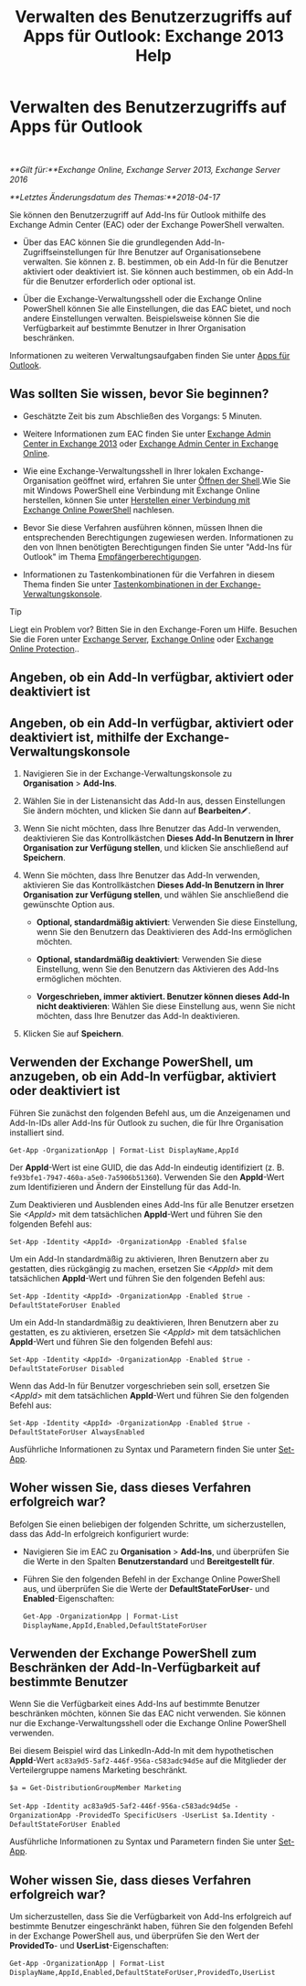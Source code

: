 ﻿---
title: 'Verwalten des Benutzerzugriffs auf Apps für Outlook: Exchange 2013 Help'
TOCTitle: Verwalten des Benutzerzugriffs auf Apps für Outlook
ms:assetid: e5833dec-a23a-439e-ac03-92671817bff8
ms:mtpsurl: https://technet.microsoft.com/de-de/library/JJ943757(v=EXCHG.150)
ms:contentKeyID: 52062919
ms.date: 05/05/2018
mtps_version: v=EXCHG.150
ms.translationtype: HT
---

# Verwalten des Benutzerzugriffs auf Apps für Outlook

 

_**Gilt für:**Exchange Online, Exchange Server 2013, Exchange Server 2016_

_**Letztes Änderungsdatum des Themas:**2018-04-17_

Sie können den Benutzerzugriff auf Add-Ins für Outlook mithilfe des Exchange Admin Center (EAC) oder der Exchange PowerShell verwalten.

  - Über das EAC können Sie die grundlegenden Add-In-Zugriffseinstellungen für Ihre Benutzer auf Organisationsebene verwalten. Sie können z. B. bestimmen, ob ein Add-In für die Benutzer aktiviert oder deaktiviert ist. Sie können auch bestimmen, ob ein Add-In für die Benutzer erforderlich oder optional ist.

  - Über die Exchange-Verwaltungsshell oder die Exchange Online PowerShell können Sie alle Einstellungen, die das EAC bietet, und noch andere Einstellungen verwalten. Beispielsweise können Sie die Verfügbarkeit auf bestimmte Benutzer in Ihrer Organisation beschränken.

Informationen zu weiteren Verwaltungsaufgaben finden Sie unter [Apps für Outlook](add-ins-for-outlook-exchange-2013-help.md).

## Was sollten Sie wissen, bevor Sie beginnen?

  - Geschätzte Zeit bis zum Abschließen des Vorgangs: 5 Minuten.

  - Weitere Informationen zum EAC finden Sie unter [Exchange Admin Center in Exchange 2013](exchange-admin-center-in-exchange-2013-exchange-2013-help.md) oder [Exchange Admin Center in Exchange Online](https://technet.microsoft.com/de-de/library/jj200743\(v=exchg.150\)).

  - Wie eine Exchange-Verwaltungsshell in Ihrer lokalen Exchange-Organisation geöffnet wird, erfahren Sie unter [Öffnen der Shell](https://technet.microsoft.com/de-de/library/dd638134\(v=exchg.150\)).Wie Sie mit Windows PowerShell eine Verbindung mit Exchange Online herstellen, können Sie unter [Herstellen einer Verbindung mit Exchange Online PowerShell](https://go.microsoft.com/fwlink/p/?linkid=396554) nachlesen.

  - Bevor Sie diese Verfahren ausführen können, müssen Ihnen die entsprechenden Berechtigungen zugewiesen werden. Informationen zu den von Ihnen benötigten Berechtigungen finden Sie unter "Add-Ins für Outlook" im Thema [Empfängerberechtigungen](recipients-permissions-exchange-2013-help.md).

  - Informationen zu Tastenkombinationen für die Verfahren in diesem Thema finden Sie unter [Tastenkombinationen in der Exchange-Verwaltungskonsole](keyboard-shortcuts-in-the-exchange-admin-center-exchange-online-protection-help.md).


> [!TIP]
> Liegt ein Problem vor? Bitten Sie in den Exchange-Foren um Hilfe. Besuchen Sie die Foren unter <A href="https://go.microsoft.com/fwlink/p/?linkid=60612">Exchange Server</A>, <A href="https://go.microsoft.com/fwlink/p/?linkid=267542">Exchange Online</A> oder <A href="https://go.microsoft.com/fwlink/p/?linkid=285351">Exchange Online Protection</A>..



## Angeben, ob ein Add-In verfügbar, aktiviert oder deaktiviert ist

## Angeben, ob ein Add-In verfügbar, aktiviert oder deaktiviert ist, mithilfe der Exchange-Verwaltungskonsole

1.  Navigieren Sie in der Exchange-Verwaltungskonsole zu **Organisation** \> **Add-Ins**.

2.  Wählen Sie in der Listenansicht das Add-In aus, dessen Einstellungen Sie ändern möchten, und klicken Sie dann auf **Bearbeiten**![Bearbeitungssymbol](images/Bb124582.6f53ccb2-1f13-4c02-bea0-30690e6ea71d(EXCHG.150).gif "Bearbeitungssymbol").

3.  Wenn Sie nicht möchten, dass Ihre Benutzer das Add-In verwenden, deaktivieren Sie das Kontrollkästchen **Dieses Add-In Benutzern in Ihrer Organisation zur Verfügung stellen**, und klicken Sie anschließend auf **Speichern**.

4.  Wenn Sie möchten, dass Ihre Benutzer das Add-In verwenden, aktivieren Sie das Kontrollkästchen **Dieses Add-In Benutzern in Ihrer Organisation zur Verfügung stellen**, und wählen Sie anschließend die gewünschte Option aus.
    
      - **Optional, standardmäßig aktiviert**: Verwenden Sie diese Einstellung, wenn Sie den Benutzern das Deaktivieren des Add-Ins ermöglichen möchten.
    
      - **Optional, standardmäßig deaktiviert**: Verwenden Sie diese Einstellung, wenn Sie den Benutzern das Aktivieren des Add-Ins ermöglichen möchten.
    
      - **Vorgeschrieben, immer aktiviert. Benutzer können dieses Add-In nicht deaktivieren**: Wählen Sie diese Einstellung aus, wenn Sie nicht möchten, dass Ihre Benutzer das Add-In deaktivieren.

5.  Klicken Sie auf **Speichern**.

## Verwenden der Exchange PowerShell, um anzugeben, ob ein Add-In verfügbar, aktiviert oder deaktiviert ist

Führen Sie zunächst den folgenden Befehl aus, um die Anzeigenamen und Add-In-IDs aller Add-Ins für Outlook zu suchen, die für Ihre Organisation installiert sind.

    Get-App -OrganizationApp | Format-List DisplayName,AppId

Der **AppId**-Wert ist eine GUID, die das Add-In eindeutig identifiziert (z. B. `fe93bfe1-7947-460a-a5e0-7a5906b51360`). Verwenden Sie den **AppId**-Wert zum Identifizieren und Ändern der Einstellung für das Add-In.

Zum Deaktivieren und Ausblenden eines Add-Ins für alle Benutzer ersetzen Sie *\<AppId\>* mit dem tatsächlichen **AppId**-Wert und führen Sie den folgenden Befehl aus:

    Set-App -Identity <AppId> -OrganizationApp -Enabled $false

Um ein Add-In standardmäßig zu aktivieren, Ihren Benutzern aber zu gestatten, dies rückgängig zu machen, ersetzen Sie *\<AppId\>* mit dem tatsächlichen **AppId**-Wert und führen Sie den folgenden Befehl aus:

    Set-App -Identity <AppId> -OrganizationApp -Enabled $true -DefaultStateForUser Enabled

Um ein Add-In standardmäßig zu deaktivieren, Ihren Benutzern aber zu gestatten, es zu aktivieren, ersetzen Sie *\<AppId\>* mit dem tatsächlichen **AppId**-Wert und führen Sie den folgenden Befehl aus:

    Set-App -Identity <AppId> -OrganizationApp -Enabled $true -DefaultStateForUser Disabled

Wenn das Add-In für Benutzer vorgeschrieben sein soll, ersetzen Sie *\<AppId\>* mit dem tatsächlichen **AppId**-Wert und führen Sie den folgenden Befehl aus:

    Set-App -Identity <AppId> -OrganizationApp -Enabled $true -DefaultStateForUser AlwaysEnabled

Ausführliche Informationen zu Syntax und Parametern finden Sie unter [Set-App](https://technet.microsoft.com/de-de/library/jj218630\(v=exchg.150\)).

## Woher wissen Sie, dass dieses Verfahren erfolgreich war?

Befolgen Sie einen beliebigen der folgenden Schritte, um sicherzustellen, dass das Add-In erfolgreich konfiguriert wurde:

  - Navigieren Sie im EAC zu **Organisation** \> **Add-Ins**, und überprüfen Sie die Werte in den Spalten **Benutzerstandard** und **Bereitgestellt für**.

  - Führen Sie den folgenden Befehl in der Exchange Online PowerShell aus, und überprüfen Sie die Werte der **DefaultStateForUser**- und **Enabled**-Eigenschaften:
    
        Get-App -OrganizationApp | Format-List DisplayName,AppId,Enabled,DefaultStateForUser

## Verwenden der Exchange PowerShell zum Beschränken der Add-In-Verfügbarkeit auf bestimmte Benutzer

Wenn Sie die Verfügbarkeit eines Add-Ins auf bestimmte Benutzer beschränken möchten, können Sie das EAC nicht verwenden. Sie können nur die Exchange-Verwaltungsshell oder die Exchange Online PowerShell verwenden.

Bei diesem Beispiel wird das LinkedIn-Add-In mit dem hypothetischen **AppId**-Wert `ac83a9d5-5af2-446f-956a-c583adc94d5e` auf die Mitglieder der Verteilergruppe namens Marketing beschränkt.

    $a = Get-DistributionGroupMember Marketing

    Set-App -Identity ac83a9d5-5af2-446f-956a-c583adc94d5e -OrganizationApp -ProvidedTo SpecificUsers -UserList $a.Identity -DefaultStateForUser Enabled

Ausführliche Informationen zu Syntax und Parametern finden Sie unter [Set-App](https://technet.microsoft.com/de-de/library/jj218630\(v=exchg.150\)).

## Woher wissen Sie, dass dieses Verfahren erfolgreich war?

Um sicherzustellen, dass Sie die Verfügbarkeit von Add-Ins erfolgreich auf bestimmte Benutzer eingeschränkt haben, führen Sie den folgenden Befehl in der Exchange PowerShell aus, und überprüfen Sie den Wert der **ProvidedTo**- und **UserList**-Eigenschaften:

    Get-App -OrganizationApp | Format-List DisplayName,AppId,Enabled,DefaultStateForUser,ProvidedTo,UserList

